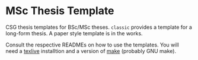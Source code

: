 # MSc Thesis Template

CSG thesis templates for BSc/MSc theses.
`classic` provides a template for a long-form thesis.
A paper style template is in the works.

Consult the respective READMEs on how to use the templates. You will need a
[texlive](https://tug.org/texlive/) installtion and a version of
[make](https://www.gnu.org/software/make/) (probably GNU make).
